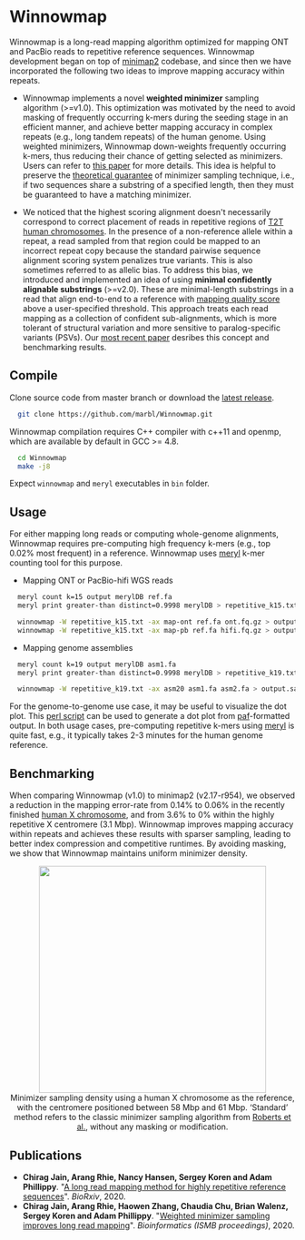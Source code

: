 Winnowmap
========================================================================

Winnowmap is a long-read mapping algorithm optimized for mapping ONT and PacBio reads to repetitive reference sequences. Winnowmap development began on top of [minimap2](https://github.com/lh3/minimap2/) codebase, and since then we have incorporated the following two ideas to improve mapping accuracy within repeats. 

- Winnowmap implements a novel **weighted minimizer** sampling algorithm (>=v1.0). This optimization was motivated by the need to avoid masking of frequently occurring k-mers during the seeding stage in an efficient manner, and achieve better mapping accuracy in complex repeats (e.g., long tandem repeats) of the human genome. Using weighted minimizers, Winnowmap down-weights frequently occurring k-mers, thus reducing their chance of getting selected as minimizers. Users can refer to [this paper](https://doi.org/10.1093/bioinformatics/btaa435) for more details. This idea is helpful to preserve the [theoretical guarantee](http://www.cs.toronto.edu/~wayne/research/papers/minimizers.pdf) of minimizer sampling technique, i.e., if two sequences share a substring of a specified length, then they must be guaranteed to have a matching minimizer.   

- We noticed that the highest scoring alignment doesn't necessarily correspond to correct placement of reads in repetitive regions of [T2T human chromosomes](https://github.com/nanopore-wgs-consortium/CHM13). In the presence of a non-reference allele within a repeat, a read sampled from that region could be mapped to an incorrect repeat copy because the standard pairwise sequence alignment scoring system penalizes true variants. This is also sometimes referred to as allelic bias. To address this bias, we introduced and implemented an idea of using **minimal confidently alignable substrings** (>=v2.0). These are minimal-length substrings in a read that align end-to-end to a reference with [mapping quality score](https://genome.sph.umich.edu/wiki/Mapping_Quality_Scores) above a user-specified threshold. This approach treats each read mapping as a collection of confident sub-alignments, which is more tolerant of structural variation and more sensitive to paralog-specific variants (PSVs). Our [most recent paper](https://doi.org/10.1101/2020.11.01.363887) desribes this concept and benchmarking results.    

## Compile

Clone source code from master branch or download the [latest release](https://github.com/marbl/Winnowmap/releases/latest).
  ```sh
	git clone https://github.com/marbl/Winnowmap.git
  ```
Winnowmap compilation requires C++ compiler with c++11 and openmp, which are available by default in GCC >= 4.8.
  ```sh
	cd Winnowmap
	make -j8
  ```
Expect `winnowmap` and `meryl` executables in `bin` folder.

## Usage

For either mapping long reads or computing whole-genome alignments, Winnowmap requires pre-computing high frequency k-mers (e.g., top 0.02% most frequent) in a reference. Winnowmap uses [meryl](https://github.com/marbl/meryl) k-mer counting tool for this purpose.  

*  Mapping ONT or PacBio-hifi WGS reads
  ```sh
	meryl count k=15 output merylDB ref.fa
	meryl print greater-than distinct=0.9998 merylDB > repetitive_k15.txt

	winnowmap -W repetitive_k15.txt -ax map-ont ref.fa ont.fq.gz > output.sam  [OR]
	winnowmap -W repetitive_k15.txt -ax map-pb ref.fa hifi.fq.gz > output.sam
  ```

*  Mapping genome assemblies

  ```sh
	meryl count k=19 output merylDB asm1.fa
	meryl print greater-than distinct=0.9998 merylDB > repetitive_k19.txt

	winnowmap -W repetitive_k19.txt -ax asm20 asm1.fa asm2.fa > output.sam
  ```
  For the genome-to-genome use case, it may be useful to visualize the dot plot. This [perl script](https://github.com/marbl/MashMap/blob/master/scripts) can be used to generate a dot plot from [paf](https://github.com/lh3/miniasm/blob/master/PAF.md)-formatted output. In both usage cases, pre-computing repetitive k-mers using [meryl](https://github.com/marbl/meryl) is quite fast, e.g., it typically takes 2-3 minutes for the human genome reference.

## Benchmarking

When comparing Winnowmap (v1.0) to minimap2 (v2.17-r954), we observed a reduction in the mapping error-rate from 0.14% to 0.06% in the recently finished [human X chromosome](https://github.com/nanopore-wgs-consortium/CHM13), and from 3.6% to 0% within the highly repetitive X centromere (3.1 Mbp). Winnowmap improves mapping accuracy within repeats and achieves these results with sparser sampling, leading to better index compression and competitive runtimes. By avoiding masking, we show that Winnowmap maintains uniform minimizer density.

<p align="center">
<img src="https://1aaaa1f6-a-62cb3a1a-s-sites.googlegroups.com/site/chirgjain/readme-winnowmap-density.jpg?attachauth=ANoY7cost_TsHo3yjf_COK13C-JBDQIio-GCb_hNSAdMQ92aRqISg21pJsg5dMKD5yMalcAugwI5vkqf9Cdu3sVk-xBz-SkRMkuyWAk3vK06_LEF2ay1pNSzCxU6nUNywhTYb5li8moC-YzRMmJZt7r3KFvcI34IbD7rktjXAPn_5Jba86E19uXq2o6zjAEDmsfjrKxqAdbsnPL3bU8L4wHwsH9gyv6170wD7WFJ_8pfFjeWam0v2uY%3D&attredirects=0" width=400px"> <br>
Minimizer sampling density using a human X chromosome as the reference, with the centromere positioned between 58 Mbp and 61 Mbp. ‘Standard’ method refers to the classic minimizer sampling algorithm from <a href="http://www.cs.toronto.edu/~wayne/research/papers/minimizers.pdf">Roberts et al.</a>, without any masking or modification.
</p>

## Publications

- **Chirag Jain, Arang Rhie, Nancy Hansen, Sergey Koren and Adam Phillippy**. "[A long read mapping method for highly repetitive reference sequences](https://doi.org/10.1101/2020.11.01.363887)". *BioRxiv*, 2020.
- **Chirag Jain, Arang Rhie, Haowen Zhang, Chaudia Chu, Brian Walenz, Sergey Koren and Adam Phillippy**. "[Weighted minimizer sampling improves long read mapping](https://doi.org/10.1093/bioinformatics/btaa435)". *Bioinformatics (ISMB proceedings)*, 2020.
